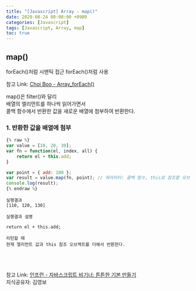 ```yaml
---
title: "[Javascript] Array - map()"
date: 2020-08-24 00:00:00 +0900
categories: [Javascript]
tags: [Javascript, Array, map]
toc: true
---
```


## map()

forEach()처럼 시맨틱 접근
forEach()처럼 사용

참고 Link: [Choi Boo - Array_forEach()][linkcb]<br />

[linkcb]: https://qnrjs42.github.io/javascript/Array_ForEach/ "Go"

map()은 filter()와 달리<br />
배열의 엘리먼트를 하나씩 읽어가면서<br />
콜백 함수에서 반환한 값을 새로운 배열에 첨부하여 반환한다.

### 1. 반환한 값을 배열에 첨부

```javascript
{% raw %}
var value = [10, 20, 30];
var fn = function(el, index, all) {
	return el + this.add;
}

var point = { add: 100 };
var result = value.map(fn, point); // 파라미터: 콜백 함수, this로 참조할 오브젝트
console.log(result);
{% endraw %}
```

```
실행결과
[110, 120, 130]
```

```
실행결과 설명

return el + this.add;

리턴할 때
현재 엘리먼트 값과 this 참조 오브젝트를 더해서 반환한다.
```

<br /><br /><br />
참고 Link: [인프런 - 자바스크립트 비기너: 튼튼한 기본 만들기][link]<br />
지식공유자: 김영보

[link]: https://www.inflearn.com/course/%EC%9E%90%EB%B0%94%EC%8A%A4%ED%81%AC%EB%A6%BD%ED%8A%B8-%EB%B9%84%EA%B8%B0%EB%84%88 "Go"
